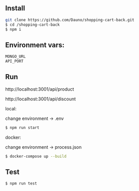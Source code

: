 ## Install

```bash
git clone https://github.com/Dauno/shopping-cart-back.git
$ cd /shopping-cart-back
$ npm i
```


## Environment vars:
```bash
MONGO_URL
API_PORT
```

## Run

http://localhost:3001/api/product

http://localhost:3001/api/discount



local:

change environment -> .env

```bash
$ npm run start
```

docker:

change environment -> process.json

```bash
$ docker-compose up --build
```

## Test
```bash
$ npm run test
```